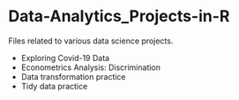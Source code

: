 # Data-Analytics_Projects-in-R
Files related to various data science projects. 
- Exploring Covid-19 Data
- Econometrics Analysis: Discrimination 
- Data transformation practice 
- Tidy data practice 
